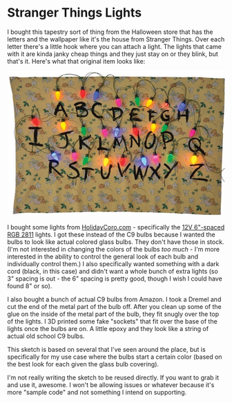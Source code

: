 # Stranger Things Lights

I bought this tapestry sort of thing from the Halloween store that has the letters and the wallpaper like it's the house from Stranger Things. Over each letter there's a little hook where you can attach a light. The lights that came with it are kinda janky cheap things and they just stay on or they blink, but that's it. Here's what that original item looks like:

![The tapestry thing](doc/tapestry.jpg)

I bought some lights from [HolidayCoro.com](http://holidaycoro.com) - specifically the [12V 6"-spaced RGB 2811](http://www.holidaycoro.com/6-Inch-Pixel-Node-String-Waterproof-Plug-12v-p/712-wp.htm) lights. I got these instead of the C9 bulbs because I wanted the bulbs to look like actual colored glass bulbs. They don't have those in stock. (I'm not interested in changing the colors of the bulbs _too much_ - I'm more interested in the ability to control the general look of each bulb and individually control them.) I also specifically wanted something with a dark cord (black, in this case) and didn't want a whole bunch of extra lights (so 3" spacing is out - the 6" spacing is pretty good, though I wish I could have found 8" or so).

I also bought a bunch of actual C9 bulbs from Amazon. I took a Dremel and cut the end of the metal part of the bulb off. After you clean up some of the glue on the inside of the metal part of the bulb, they fit snugly over the top of the lights. I 3D printed some fake "sockets" that fit over the base of the lights once the bulbs are on. A little epoxy and they look like a string of actual old school C9 bulbs.

This sketch is based on several that I've seen around the place, but is specifically for my use case where the bulbs start a certain color (based on the best look for each given the glass bulb covering).

I'm not really writing the sketch to be reused directly. If you want to grab it and use it, awesome. I won't be allowing issues or whatever because it's more "sample code" and not something I intend on supporting.
